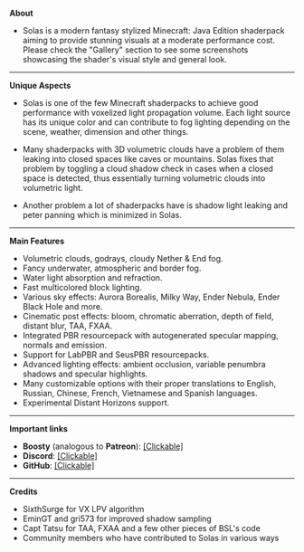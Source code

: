 **About**

+ Solas is a modern fantasy stylized Minecraft: Java Edition shaderpack aiming to provide stunning visuals at a moderate performance cost. Please check the "Gallery" section to see some screenshots showcasing the shader's visual style and general look.

------------------------------------

**Unique Aspects**

+ Solas is one of the few Minecraft shaderpacks to achieve good performance with voxelized light propagation volume. Each light source has its unique color and can contribute to fog lighting depending on the scene, weather, dimension and other things.

+ Many shaderpacks with 3D volumetric clouds have a problem of them leaking into closed spaces like caves or mountains. Solas fixes that problem by toggling a cloud shadow check in cases when a closed space is detected, thus essentially turning volumetric clouds into volumetric light.

+ Another problem a lot of shaderpacks have is shadow light leaking and peter panning which is minimized in Solas.

------------------------------------

**Main Features**
+ Volumetric clouds, godrays, cloudy Nether & End fog.
+ Fancy underwater, atmospheric and border fog.
+ Water light absorption and refraction.
+ Fast multicolored block lighting.
+ Various sky effects: Aurora Borealis, Milky Way, Ender Nebula, Ender Black Hole and more.
+ Cinematic post effects: bloom, chromatic aberration, depth of field, distant blur, TAA, FXAA.
+ Integrated PBR resourcepack with autogenerated specular mapping, normals and emission.
+ Support for LabPBR and SeusPBR resourcepacks.
+ Advanced lighting effects: ambient occlusion, variable penumbra shadows and specular highlights.
+ Many customizable options with their proper translations to English, Russian, Chinese, French, Vietnamese and Spanish languages.
+ Experimental Distant Horizons support.

------------------------------------

**Important links**

+ **Boosty** (analogous to **Patreon**): [[Clickable]](https://boosty.to/septonious)
+ **Discord**: [[Clickable]](https://discord.gg/HEw9DbQwuM)
+ **GitHub**: [[Clickable]](https://github.com/Septonious/Solas-Shader)

------------------------------------

**Credits**

+ SixthSurge for VX LPV algorithm
+ EminGT and gri573 for improved shadow sampling
+ Capt Tatsu for TAA, FXAA and a few other pieces of BSL's code
+ Community members who have contributed to Solas in various ways
